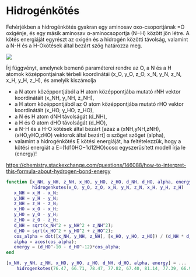 # Hidrogénkötés

Fehérjékben a hidrogénkötés gyakran egy aminosav oxo-csoportjának \=O oxigénje, és egy másik aminosav α\-aminocsoportja (N−H) között jön létre. A kötés energiáját egyrészt az oxigén és a hidrogén közötti távolság, valamint a N\-H és a H\-Okötések által bezárt szög határozza meg.

![](\"https://lcms-files.mathworks.com/content/images/d0a1314f-69cb-4bd0-b6d6-6bc2975793e2.png\")

Írj függvényt, amelynek bemenő paraméterei rendre az O, a N és a H atomok középpontjainak térbeli koordinátái (x\_O, y\_O, z\_O, x\_N, y\_N, z\_N, x\_H, y\_H, z\_H), és amelyik kiszámolja

*   a N atom középpontjából a H atom középpontjába mutató rNH vektor koordinátáit (x\_NH, y\_NH, z\_NH),
*   a H atom középpontjából az O atom középpontjába mutató rHO vektor koordinátáit (x\_HO, y\_HO, z\_HO),
*   a N és H atom dNH távolságát (d\_NH),
*   a H és O atom dHO távolságát (d\_HO),
*   a N\-H és a H\-O kötések által bezárt \[azaz a (xNH,yNH,zNH), (xHO,yHO,zHO) vektorok által bezárt\] α szöget szöget (alpha),
*   valamint a hidrogénkötés E kötési energiáját, ha feltételezzük, hogy a kötési energiát a E\=(1d10HO−1d12HO)cosα egyszerűsített modell írja le (energy)!

https://chemistry.stackexchange.com/questions/146088/how-to-interpret-this-formula-about-hydrogen-bond-energy

```matlab
function [x_NH, y_NH, z_NH, x_HO, y_HO, z_HO, d_NH, d_HO, alpha, energy] = ...
          hidrogenkotes(x_O, y_O, z_O, x_N, y_N, z_N, x_H, y_H, z_H)
   x_NH = x_H - x_N;
   y_NH = y_H - y_N;
   z_NH = z_H - z_N;
   x_HO = x_O - x_H;
   y_HO = y_O - y_H;
   z_HO = z_O - z_H;
   d_NH = sqrt(x_NH^2 + y_NH^2 + z_NH^2);
   d_HO = sqrt(x_HO^2 + y_HO^2 + z_HO^2);
   cos_alpha = dot([x_NH, y_NH, z_NH], [x_HO, y_HO, z_HO]) / (d_NH * d_HO);
   alpha = acos(cos_alpha);
   energy = (d_HO^-10 - d_HO^-12)*cos_alpha;
end
```

```matlab
[x_NH, y_NH, z_NH, x_HO, y_HO, z_HO, d_NH, d_HO, alpha, energy] = ...
    hidrogenkotes(76.47, 66.71, 78.47, 77.82, 67.40, 81.14, 77.39, 66.99, 80.33)
```
